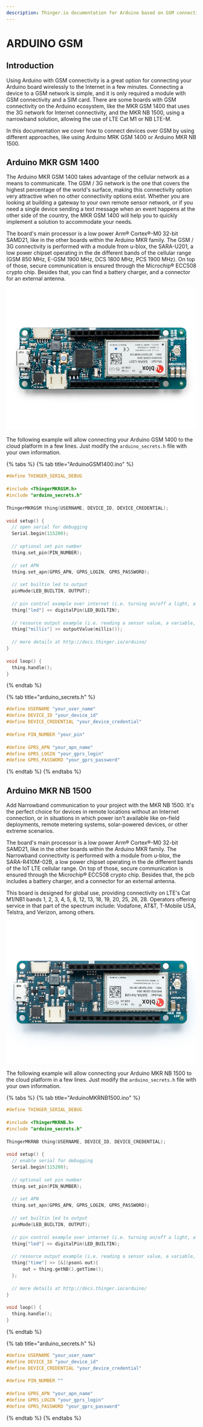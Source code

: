 ```yaml
---
description: Thinger.io documentation for Arduino based on GSM connectivity
---
```


# ARDUINO GSM

## Introduction

Using Arduino with GSM connectivity is a great option for connecting your Arduino board wirelessly to the Internet in a few minutes. Connecting a device to a GSM network is simple, and it is only required a module with GSM connectivity and a SIM card. There are some boards with GSM connectivity on the Arduino ecosystem, like the MKR GSM 1400 that uses the 3G network for Internet connectivity, and the MKR NB 1500, using a narrowband solution, allowing the use of LTE Cat M1 or NB LTE-M.

In this documentation we cover how to connect devices over GSM by using different approaches, like using Arduino MRK GSM 1400 or Arduino MKR NB 1500.

## Arduino MKR GSM 1400

The Arduino MKR GSM 1400 takes advantage of the cellular network as a means to communicate. The GSM / 3G network is the one that covers the highest percentage of the world's surface, making this connectivity option very attractive when no other connectivity options exist. Whether you are looking at building a gateway to your own remote sensor network, or if you need a single device sending a text message when an event happens at the other side of the country, the MKR GSM 1400 will help you to quickly implement a solution to accommodate your needs.

The board's main processor is a low power Arm® Cortex®-M0 32-bit SAMD21, like in the other boards within the Arduino MKR family. The GSM / 3G connectivity is performed with a module from u-blox, the SARA-U201, a low power chipset operating in the de different bands of the cellular range \(GSM 850 MHz, E-GSM 1900 MHz, DCS 1800 MHz, PCS 1900 MHz\). On top of those, secure communication is ensured through the Microchip® ECC508 crypto chip. Besides that, you can find a battery charger, and a connector for an external antenna.

![Arduino MKR GSM 1400](../.gitbook/assets/image%20%28422%29.png)

The following example will allow connecting your Arduino GSM 1400 to the cloud platform in a few lines. Just modify the `arduino_secrets.h` file with your own information.

{% tabs %}
{% tab title="ArduinoGSM1400.ino" %}
```cpp
#define THINGER_SERIAL_DEBUG

#include <ThingerMKRGSM.h>
#include "arduino_secrets.h"

ThingerMKRGSM thing(USERNAME, DEVICE_ID, DEVICE_CREDENTIAL);

void setup() {
  // open serial for debugging
  Serial.begin(115200);

  // optional set pin number
  thing.set_pin(PIN_NUMBER);

  // set APN
  thing.set_apn(GPRS_APN, GPRS_LOGIN, GPRS_PASSWORD);

  // set builtin led to output
  pinMode(LED_BUILTIN, OUTPUT);

  // pin control example over internet (i.e. turning on/off a light, a relay, etc)
  thing["led"] << digitalPin(LED_BUILTIN);

  // resource output example (i.e. reading a sensor value, a variable, etc)
  thing["millis"] >> outputValue(millis());

  // more details at http://docs.thinger.io/arduino/
}

void loop() {
  thing.handle();
}
```
{% endtab %}

{% tab title="arduino\_secrets.h" %}
```cpp
#define USERNAME "your_user_name"
#define DEVICE_ID "your_device_id"
#define DEVICE_CREDENTIAL "your_device_credential"

#define PIN_NUMBER "your_pin"

#define GPRS_APN "your_apn_name"
#define GPRS_LOGIN "your_gprs_login"
#define GPRS_PASSWORD "your_gprs_password"
```
{% endtab %}
{% endtabs %}

## Arduino MKR NB 1500

Add Narrowband communication to your project with the MKR NB 1500. It's the perfect choice for devices in remote locations without an Internet connection, or in situations in which power isn't available like on-field deployments, remote metering systems, solar-powered devices, or other extreme scenarios.

The board's main processor is a low power Arm® Cortex®-M0 32-bit SAMD21, like in the other boards within the Arduino MKR family. The Narrowband connectivity is performed with a module from u-blox, the SARA-R410M-02B, a low power chipset operating in the de different bands of the IoT LTE cellular range. On top of those, secure communication is ensured through the Microchip® ECC508 crypto chip. Besides that, the pcb includes a battery charger, and a connector for an external antenna.

This board is designed for global use, providing connectivity on LTE's Cat M1/NB1 bands 1, 2, 3, 4, 5, 8, 12, 13, 18, 19, 20, 25, 26, 28. Operators offering service in that part of the spectrum include: Vodafone, AT&T, T-Mobile USA, Telstra, and Verizon, among others.

![Arduino MRK NB 1500](../.gitbook/assets/image%20%28416%29.png)

The following example will allow connecting your Arduino MKR NB 1500 to the cloud platform in a few lines. Just modify the `arduino_secrets.h` file with your own information.

{% tabs %}
{% tab title="ArduinoMKRNB1500.ino" %}
```cpp
#define THINGER_SERIAL_DEBUG

#include <ThingerMKRNB.h>
#include "arduino_secrets.h"

ThingerMKRNB thing(USERNAME, DEVICE_ID, DEVICE_CREDENTIAL);

void setup() {
  // enable serial for debugging
  Serial.begin(115200);

  // optional set pin number
  thing.set_pin(PIN_NUMBER);

  // set APN
  thing.set_apn(GPRS_APN, GPRS_LOGIN, GPRS_PASSWORD);

  // set builtin led to output
  pinMode(LED_BUILTIN, OUTPUT);

  // pin control example over internet (i.e. turning on/off a light, a relay, etc)
  thing["led"] << digitalPin(LED_BUILTIN);

  // resource output example (i.e. reading a sensor value, a variable, etc)
  thing["time"] >> [&](pson& out){
      out = thing.getNB().getTime();
  };

  // more details at http://docs.thinger.io/arduino/
}

void loop() {
  thing.handle();
}
```
{% endtab %}

{% tab title="arduino\_secrets.h" %}
```cpp
#define USERNAME "your_user_name"
#define DEVICE_ID "your_device_id"
#define DEVICE_CREDENTIAL "your_device_credential"

#define PIN_NUMBER ""

#define GPRS_APN "your_apn_name"
#define GPRS_LOGIN "your_gprs_login"
#define GPRS_PASSWORD "your_gprs_password"
```
{% endtab %}
{% endtabs %}



